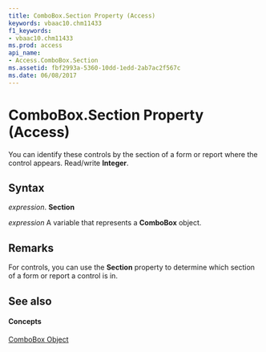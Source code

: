 ```yaml
---
title: ComboBox.Section Property (Access)
keywords: vbaac10.chm11433
f1_keywords:
- vbaac10.chm11433
ms.prod: access
api_name:
- Access.ComboBox.Section
ms.assetid: fbf2993a-5360-10dd-1edd-2ab7ac2f567c
ms.date: 06/08/2017
---
```



# ComboBox.Section Property (Access)

You can identify these controls by the section of a form or report where the control appears. Read/write **Integer**.


## Syntax

 _expression_. **Section**

 _expression_ A variable that represents a **ComboBox** object.


## Remarks

For controls, you can use the **Section** property to determine which section of a form or report a control is in.


## See also


#### Concepts


[ComboBox Object](combobox-object-access.md)

